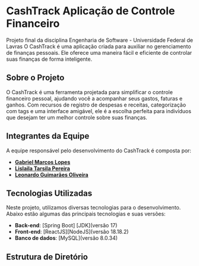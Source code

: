 # CashTrack Aplicação de Controle Financeiro
Projeto final da disciplina Engenharia de Software - Universidade Federal de Lavras
O CashTrack é uma aplicação criada para auxiliar no gerenciamento de finanças pessoais. Ele oferece uma maneira fácil e eficiente de controlar suas finanças de forma inteligente.

## Sobre o Projeto

O CashTrack é uma ferramenta projetada para simplificar o controle financeiro pessoal, ajudando você a acompanhar seus gastos, faturas e ganhos. Com recursos de registro de despesas e receitas, categorização com tags e uma interface amigável, ele é a escolha perfeita para indivíduos que desejam ter um melhor controle sobre suas finanças.

## Integrantes da Equipe

A equipe responsável pelo desenvolvimento do CashTrack é composta por:

- [**Gabriel Marcos Lopes**](https://github.com/Gabrielmarcs)
- [**Lislaila Tarsila Pereira**](https://github.com/Lislaila-Pereira)
- [**Leonardo Guimarães Oliveira**](https://github.com/leoguimaraes49)


## Tecnologias Utilizadas

Neste projeto, utilizamos diversas tecnologias para o desenvolvimento. Abaixo estão algumas das principais tecnologias e suas versões:
- **Back-end**: [Spring Boot] [JDK](versão 17)
- **Front-end**: [ReactJS][NodeJS](versão 18.18.2)
- **Banco de dados**: [MySQL](versão 8.0.34)

## Estrutura de Diretório
